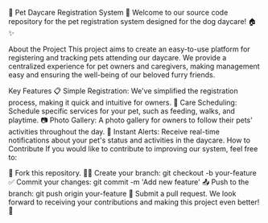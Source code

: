 🐾 Pet Daycare Registration System 🐶
Welcome to our source code repository for the pet registration system designed for the dog daycare! 🏠✨

About the Project
This project aims to create an easy-to-use platform for registering and tracking pets attending our daycare. We provide a centralized experience for pet owners and caregivers, making management easy and ensuring the well-being of our beloved furry friends.

Key Features
📋 Simple Registration: We've simplified the registration process, making it quick and intuitive for owners.
📅 Care Scheduling: Schedule specific services for your pet, such as feeding, walks, and playtime.
📷 Photo Gallery: A photo gallery for owners to follow their pets' activities throughout the day.
🚨 Instant Alerts: Receive real-time notifications about your pet's status and activities in the daycare.
How to Contribute
If you would like to contribute to improving our system, feel free to:

🍴 Fork this repository.
👩‍💻 Create your branch: git checkout -b your-feature
✅ Commit your changes: git commit -m 'Add new feature'
📤 Push to the branch: git push origin your-feature
🤝 Submit a pull request.
We look forward to receiving your contributions and making this project even better! 🚀

